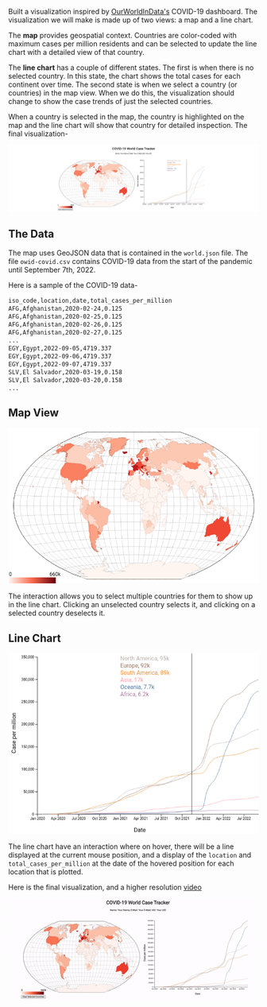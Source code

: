 Built a visualization inspired by [OurWorldInData's](https://ourworldindata.org/covid-cases) COVID-19 dashboard. The visualization we will make is made up of two views: a map and a line chart.

The **map** provides geospatial context. Countries are color-coded with maximum cases per million residents and can be selected to update the line chart with a detailed view of that country.

The **line chart** has a couple of different states. The first is when there is no selected country. In this state, the chart shows the total cases for each continent over time. The second state is when we select a country (or countries) in the map view. When we do this, the visualization should change to show the case trends of just the selected countries.

When a country is selected in the map, the country is highlighted on the map and the line chart will show that country for detailed inspection. The final visualization-

![Overview](figs/overview.png)

## The Data

The map uses GeoJSON data that is contained in the `world.json` file. The file `owid-covid.csv` contains COVID-19 data from the start of the pandemic until September 7th, 2022.

Here is a sample of the COVID-19 data-

```
iso_code,location,date,total_cases_per_million
AFG,Afghanistan,2020-02-24,0.125
AFG,Afghanistan,2020-02-25,0.125
AFG,Afghanistan,2020-02-26,0.125
AFG,Afghanistan,2020-02-27,0.125
...
EGY,Egypt,2022-09-05,4719.337
EGY,Egypt,2022-09-06,4719.337
EGY,Egypt,2022-09-07,4719.337
SLV,El Salvador,2020-03-19,0.158
SLV,El Salvador,2020-03-20,0.158
...
```

## Map View

![map](figs/map.png)

The interaction allows you to select multiple countries for them to show up in the line chart. Clicking an unselected country selects it, and clicking on a selected country deselects it. 

## Line Chart

![line-chart](figs/line-chart.png)

The line chart have an interaction where on hover, there will be a line displayed at the current mouse position, and a display of the `location` and `total_cases_per_million` at the date of the hovered position for each location that is plotted. 

Here is the final visualization, and a higher resolution [video](figs/video.mov)

![Animated Result](figs/example.gif)
